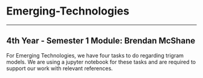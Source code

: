 # Emerging-Technologies
---
4th Year - Semester 1 Module:
Brendan McShane
---
For Emerging Technologies, we have four tasks to do regarding trigram models. We are using a jupyter notebook for these tasks and are required to support our work with relevant references.
